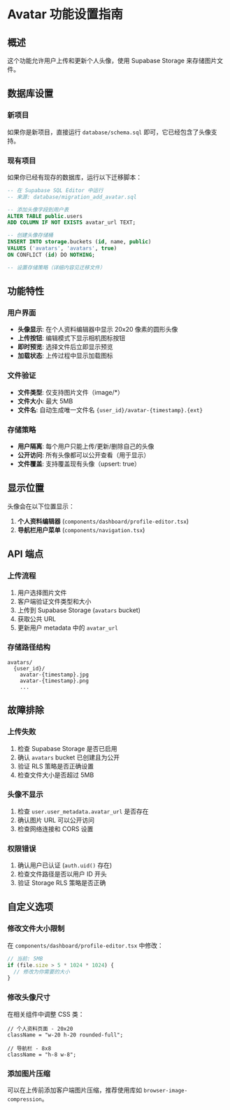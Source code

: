 # Avatar 功能设置指南

## 概述

这个功能允许用户上传和更新个人头像，使用 Supabase Storage 来存储图片文件。

## 数据库设置

### 新项目

如果你是新项目，直接运行 `database/schema.sql` 即可，它已经包含了头像支持。

### 现有项目

如果你已经有现存的数据库，运行以下迁移脚本：

```sql
-- 在 Supabase SQL Editor 中运行
-- 来源: database/migration_add_avatar.sql

-- 添加头像字段到用户表
ALTER TABLE public.users
ADD COLUMN IF NOT EXISTS avatar_url TEXT;

-- 创建头像存储桶
INSERT INTO storage.buckets (id, name, public)
VALUES ('avatars', 'avatars', true)
ON CONFLICT (id) DO NOTHING;

-- 设置存储策略（详细内容见迁移文件）
```

## 功能特性

### 用户界面

- **头像显示**: 在个人资料编辑器中显示 20x20 像素的圆形头像
- **上传按钮**: 编辑模式下显示相机图标按钮
- **即时预览**: 选择文件后立即显示预览
- **加载状态**: 上传过程中显示加载图标

### 文件验证

- **文件类型**: 仅支持图片文件（image/\*）
- **文件大小**: 最大 5MB
- **文件名**: 自动生成唯一文件名 `{user_id}/avatar-{timestamp}.{ext}`

### 存储策略

- **用户隔离**: 每个用户只能上传/更新/删除自己的头像
- **公开访问**: 所有头像都可以公开查看（用于显示）
- **文件覆盖**: 支持覆盖现有头像（upsert: true）

## 显示位置

头像会在以下位置显示：

1. **个人资料编辑器** (`components/dashboard/profile-editor.tsx`)
2. **导航栏用户菜单** (`components/navigation.tsx`)

## API 端点

### 上传流程

1. 用户选择图片文件
2. 客户端验证文件类型和大小
3. 上传到 Supabase Storage (`avatars` bucket)
4. 获取公共 URL
5. 更新用户 metadata 中的 `avatar_url`

### 存储路径结构

```
avatars/
  {user_id}/
    avatar-{timestamp}.jpg
    avatar-{timestamp}.png
    ...
```

## 故障排除

### 上传失败

1. 检查 Supabase Storage 是否已启用
2. 确认 `avatars` bucket 已创建且为公开
3. 验证 RLS 策略是否正确设置
4. 检查文件大小是否超过 5MB

### 头像不显示

1. 检查 `user.user_metadata.avatar_url` 是否存在
2. 确认图片 URL 可以公开访问
3. 检查网络连接和 CORS 设置

### 权限错误

1. 确认用户已认证 (`auth.uid()` 存在)
2. 检查文件路径是否以用户 ID 开头
3. 验证 Storage RLS 策略是否正确

## 自定义选项

### 修改文件大小限制

在 `components/dashboard/profile-editor.tsx` 中修改：

```typescript
// 当前: 5MB
if (file.size > 5 * 1024 * 1024) {
  // 修改为你需要的大小
}
```

### 修改头像尺寸

在相关组件中调整 CSS 类：

```tsx
// 个人资料页面 - 20x20
className = "w-20 h-20 rounded-full";

// 导航栏 - 8x8
className = "h-8 w-8";
```

### 添加图片压缩

可以在上传前添加客户端图片压缩，推荐使用库如 `browser-image-compression`。
